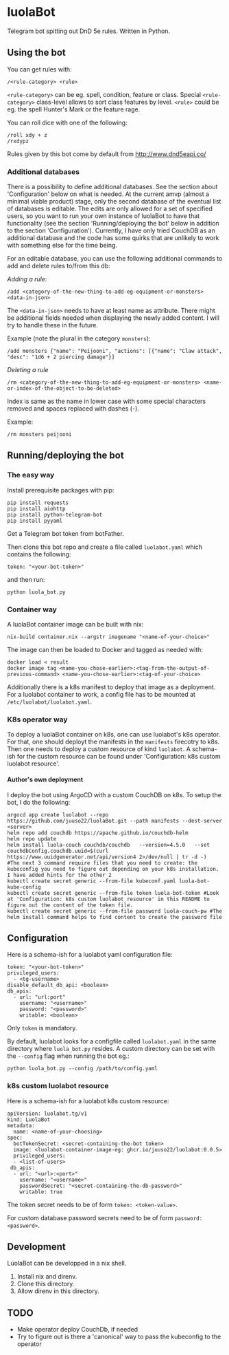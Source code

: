 # luolaBot

Telegram bot spitting out DnD 5e rules. Written in Python.

## Using the bot

You can get rules with:

```
/<rule-category> <rule>
```

`<rule-category>` can be eg. spell, condition, feature or class. Special `<rule-category>` class-level allows to sort class features by level. `<rule>` could be eg. the spell Hunter\'s Mark or the feature rage.

You can roll dice with one of the following:

```
/roll xdy + z
/rxdypz
```

Rules given by this bot come by default from http://www.dnd5eapi.co/

### Additional databases

There is a possibility to define additional databases. See the section about 'Configuration' below on what is needed. At the current amvp (almost a minimal viable product) stage, only the second database of the eventual list of databases is editable. The edits are only allowed for a set of specified users, so you want to run your own instance of luolaBot to have that functionality (see the section 'Running/deploying the bot' below in addition to the section 'Configuration'). Currently, I have only tried CouchDB as an additional database and the code has some quirks that are unlikely to work with something else for the time being.

For an editable database, you can use the following additional commands to add and delete rules to/from this db:

*Adding a rule:*

```
/add <category-of-the-new-thing-to-add-eg-equipment-or-monsters> <data-in-json>
```

The `<data-in-json>` needs to have at least name as attribute. There might be additional fields needed when displaying the newly added content. I will try to handle these in the future.

Example (note the plural in the category `monsters`): 

```
/add monsters {"name": "Peijooni", "actions": [{"name": "Claw attack", "desc": "1d6 + 2 piercing damage"}]
```

*Deleting a rule*

```
/rm <category-of-the-new-thing-to-add-eg-equipment-or-monsters> <name-or-index-of-the-object-to-be-deleted>
```

Index is same as the name in lower case with some special characters removed and spaces replaced with dashes (-).

Example:

```
/rm monsters peijooni
```

## Running/deploying the bot

### The easy way

Install prerequisite packages with pip:

```
pip install requests
pip install aiohttp
pip install python-telegram-bot
pip install pyyaml
```

Get a Telegram bot token from botFather.

Then clone this bot repo and create a file called `luolabot.yaml` which contains the following:

```
token: "<your-bot-token>"
```

and then run:

```
python luola_bot.py
```

### Container way

A luolaBot container image can be built with nix:

```
nix-build container.nix --argstr imagename "<name-of-your-choice>"
```

The image can then be loaded to Docker and tagged as needed with:

```
docker load < result
docker image tag <name-you-chose-earlier>:<tag-from-the-output-of-previous-command> <name-you-chose-earlier>:<tag-of-your-choice>
```

Additionally there is a k8s manifest to deploy that image as a deployment. For a luolabot container to work, a config file has to be mounted at `/etc/luolabot/luolabot.yaml`. 

### K8s operator way

To deploy a luolaBot container on k8s, one can use luolabot's k8s operator. For that, one should deployt the manifests in the `manifests` firecotry to k8s. Then one needs to deploy a custom resource of kind `luolabot`. A schema-ish for the custom resource can be found under 'Configuration: k8s custom luolabot resource'.

#### Author's own deployment

I deploy the bot using ArgoCD with a custom CouchDB on k8s. To setup the bot, I do the following:

```
argocd app create luolabot --repo https://github.com/juuso22/luolaBot.git --path manifests --dest-server <server>
helm repo add couchdb https://apache.github.io/couchdb-helm
helm repo update
helm install luola-couch couchdb/couchdb   --version=4.5.0   --set couchdbConfig.couchdb.uuid=$(curl https://www.uuidgenerator.net/api/version4 2>/dev/null | tr -d -)
#The next 3 command require files that you need to create: the kubeconfig you need to figure out depending on your k8s installation. I have added hints for the other 2
kubectl create secret generic --from-file kubeconf.yaml luola-bot-kube-config
kubectl create secret generic --from-file token luola-bot-token #Look at 'Configuration: k8s custom luolabot resource' in this README to figure out the content of the token file.
kubectl create secret generic --from-file password luola-couch-pw #The helm install command helps to find content to create the password file
```

## Configuration

Here is a schema-ish for a luolabot yaml configuration file:

```
token: "<your-bot-token>"
privileged_users:
  - <tg-username>
disable_default_db_api: <boolean>
db_apis:
  - url: "url:port"
    username: "<username>"
    password: "<password>"
    writable: <boolean>

```

Only `token` is mandatory. 

By default, luolabot looks for a configfile called `luolabot.yaml` in the same directory where `luola_bot.py` resides. A custom directory can be set with the `--config` flag when running the bot eg.:

```
python luola_bot.py --config /path/to/config.yaml
```

### k8s custom luolabot resource

Here is a schema-ish for a luolabot k8s custom resource:

```
apiVersion: luolabot.tg/v1
kind: LuolaBot
metadata:
  name: <name-of-your-choosing>
spec:
  botTokenSecret: <secret-containing-the-bot token>
  image: <luolabot-container-image-eg: ghcr.io/juuso22/luolabot:0.0.5>
  privileged_users:
  - <list-of-users>
 db_apis:
  - url: "<url>:<port>"
    username: "<username>"
    passwordSecret: "<secret-containing-the-db-password>"
    writable: true
```

The token secret needs to be of form `token: <token-value>`.

For custom database password secrets need to be of form `password: <password>`.

## Development

LuolaBot can be developped in a nix shell. 

1. Install nix and direnv.
2. Clone this directory.
3. Allow direnv in this directory.


## TODO

* Make operator deploy CouchDb, if needed
* Try to figure out is there a 'canonical' way to pass the kubeconfig to the operator
